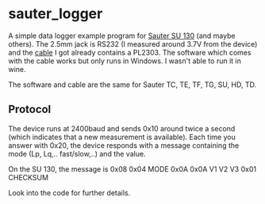 # sauter_logger

A simple data logger example program
for [Sauter SU 130](https://www.sauter.eu/shop/en/measuring-instruments/occupational-safety-environment/SU/) (and maybe others).
The 2.5mm jack is RS232 (I measured around 3.7V from the device) and the [cable](https://www.sauter.eu/shop/de/zubehoer/software/ATC-01/) I got already contains a PL2303. The software which comes with the cable works but only runs in Windows. I wasn't able to run it in wine.

The software and cable are the same for Sauter TC, TE, TF, TG, SU, HD, TD.


## Protocol
The device runs at 2400baud and sends 0x10 around twice a second (which indicates that a new measurement is available). Each time you answer with 0x20, the device responds with a message containing the mode (Lp, Lq,.. fast/slow,..) and the value.

On the SU 130, the message is 0x08 0x04 MODE 0x0A 0x0A V1 V2 V3 0x01 CHECKSUM

Look into the code for further details.
